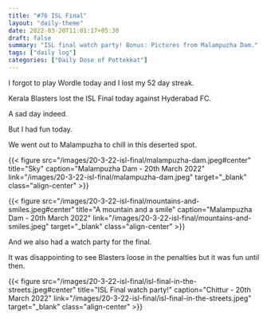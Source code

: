 ```yaml
---
title: "#76 ISL Final"
layout: "daily-theme"
date: 2022-03-20T11:01:17+05:30
draft: false
summary: "ISL final watch party! Bonus: Pictures from Malampuzha Dam."
tags: ["daily log"]
categories: ["Daily Dose of Pottekkat"]
---
```


I forgot to play Wordle today and I lost my 52 day streak.

Kerala Blasters lost the ISL Final today against Hyderabad FC.

A sad day indeed.

But I had fun today.

We went out to Malampuzha to chill in this deserted spot.

{{< figure src="/images/20-3-22-isl-final/malampuzha-dam.jpeg#center" title="Sky" caption="Malampuzha Dam - 20th March 2022" link="/images/20-3-22-isl-final/malampuzha-dam.jpeg" target="_blank" class="align-center" >}}

{{< figure src="/images/20-3-22-isl-final/mountains-and-smiles.jpeg#center" title="A mountain and a smile" caption="Malampuzha Dam - 20th March 2022" link="/images/20-3-22-isl-final/mountains-and-smiles.jpeg" target="_blank" class="align-center" >}}

And we also had a watch party for the final.

It was disappointing to see Blasters loose in the penalties but it was fun until then. 

{{< figure src="/images/20-3-22-isl-final/isl-final-in-the-streets.jpeg#center" title="ISL Final watch party!" caption="Chittur - 20th March 2022" link="/images/20-3-22-isl-final/isl-final-in-the-streets.jpeg" target="_blank" class="align-center" >}}

